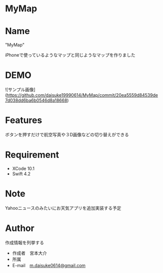 # MyMap

# Name
 
"MyMap"
 
iPhoneで使っているようなマップと同じようなマップを作りました
 
# DEMO
 
![サンプル画像]　(https://github.com/daisuke19990614/MyMap/commit/20ea5559d84539de7d038dd6ba6b0546d8a18668)
 
# Features
 
ボタンを押すだけで航空写真や３D画像などの切り替えができる
 
# Requirement
 

* XCode 10.1
* Swift 4.2
 


 
# Note
 
Yahooニュースのみたいにお天気アプリを追加実装する予定
 
# Author
 
作成情報を列挙する
 
* 作成者　宮本大介
* 所属
* E-mail　m.daisuke0614@gmail.com
 

